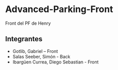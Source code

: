 # Advanced-Parking-Front

Front del PF de Henry

## Integrantes

- Gotlib, Gabriel – Front
- Salas Seeber, Simón - Back
- Ibargüen Currea, Diego Sebastian - Front
